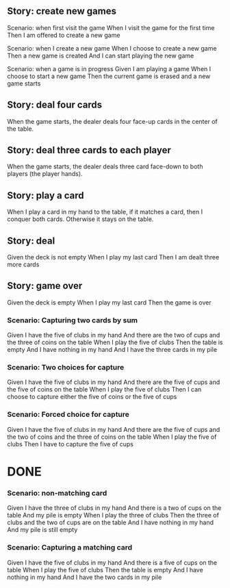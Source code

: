 Story: create new games
-----------------------

Scenario: when first visit the game
When I visit the game for the first time
Then I am offered to create a new game

Scenario: when I create a new game
When I choose to create a new game
Then a new game is created
 And I can start playing the new game
 
Scenario: when a game is in progress
Given I am playing a game
When I choose to start a new game
Then the current game is erased
 and a new game starts



Story: deal four cards
----------------------
When the game starts, the dealer deals four face-up cards in the center of the table.

Story: deal three cards to each player
--------------------------------------
When the game starts, the dealer deals three card face-down to both players (the player hands).

Story: play a card
------------------
When I play a card in my hand to the table, if it matches a card, then I conquer both cards.  Otherwise it stays on the table.

Story: deal
-----------
Given the deck is not empty
When I play my last card
Then I am dealt three more cards

Story: game over
----------------
Given the deck is empty
When I play my last card
Then the game is over

  
### Scenario: Capturing two cards by sum
Given I have the five of clubs in my hand
  And there are the two of cups and the three of coins on the table
 When I play the five of clubs
 Then the table is empty
  And I have nothing in my hand
  And I have the three cards in my pile

### Scenario: Two choices for capture
Given I have the five of clubs in my hand
  And there are the five of cups and the five of coins on the table
 When I play the five of clubs 
 Then I can choose to capture either the five of coins or the five of cups

### Scenario: Forced choice for capture
Given I have the five of clubs in my hand
  And there are the five of cups and the two of coins and the three of coins on the table
 When I play the five of clubs 
 Then I have to capture the five of cups


# DONE

### Scenario: non-matching card
Given I have the three of clubs in my hand
  And there is a two of cups on the table
  And my pile is empty
 When I play the three of clubs
 Then the three of clubs and the two of cups are on the table
  And I have nothing in my hand
  And my pile is still empty
  
### Scenario: Capturing a matching card
Given I have the five of clubs in my hand
  And there is a five of cups on the table
 When I play the five of clubs
 Then the table is empty
  And I have nothing in my hand
  And I have the two cards in my pile
